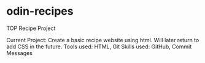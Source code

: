 # odin-recipes
TOP Recipe Project

Current Project: Create a basic recipe website using html. Will later return to add CSS in the future.
Tools used: HTML, Git
Skills used: GitHub, Commit Messages